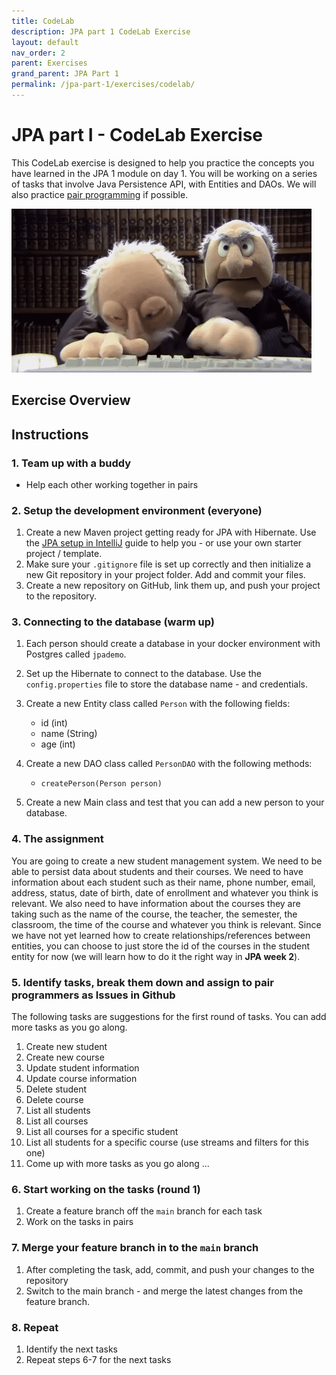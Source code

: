 ```yaml
---
title: CodeLab
description: JPA part 1 CodeLab Exercise
layout: default
nav_order: 2
parent: Exercises
grand_parent: JPA Part 1
permalink: /jpa-part-1/exercises/codelab/
---
```


# JPA part I - CodeLab Exercise

This CodeLab exercise is designed to help you practice the concepts you have learned in the JPA 1 module on day 1. You will be working on a series of tasks that involve Java Persistence API, with Entities and DAOs. We will also practice [pair programming](../../toolbox/sys/projectmanagement/pairprogramming.md) if possible.

![Pair programming](../../deepdive-1/exercises/images/pairprogramming.gif)

## Exercise Overview

## Instructions

### 1. Team up with a buddy

- Help each other working together in pairs

### 2. Setup the development environment (everyone)

1. Create a new Maven project getting ready for JPA with Hibernate. Use the [JPA setup in IntelliJ](../../toolbox/java/orm/jpa_setup.md) guide to help you - or use your own starter project / template.
2. Make sure your `.gitignore` file is set up correctly and then initialize a new Git repository in your project folder. Add and commit your files.
3. Create a new repository on GitHub, link them up, and push your project to the repository.

### 3. Connecting to the database (warm up)

1. Each person should create a database in your docker environment with Postgres called `jpademo`.
2. Set up the Hibernate to connect to the database. Use the `config.properties` file to store the database name - and credentials.
3. Create a new Entity class called `Person` with the following fields:
   - id (int)
   - name (String)
   - age (int)
4. Create a new DAO class called `PersonDAO` with the following methods:

   - `createPerson(Person person)`

5. Create a new Main class and test that you can add a new person to your database.

### 4. The assignment

You are going to create a new student management system. We need to be able to persist data about students and their courses.
We need to have information about each student such as their name, phone number, email, address, status, date of birth, date of enrollment and whatever you think is relevant. We also need to have information about the courses they are taking such as the name of the course, the teacher, the semester, the classroom, the time of the course and whatever you think is relevant.
Since we have not yet learned how to create relationships/references between entities, you can choose to just store the id of the courses in the student entity for now (we will learn how to do it the right way in **JPA week 2**).

### 5. Identify tasks, break them down and assign to pair programmers as Issues in Github

The following tasks are suggestions for the first round of tasks. You can add more tasks as you go along.

1. Create new student
2. Create new course
3. Update student information
4. Update course information
5. Delete student
6. Delete course
7. List all students
8. List all courses
9. List all courses for a specific student
10. List all students for a specific course (use streams and filters for this one)
11. Come up with more tasks as you go along ...

### 6. Start working on the tasks (round 1)

1. Create a feature branch off the `main` branch for each task
2. Work on the tasks in pairs

### 7. Merge your feature branch in to the `main` branch

1. After completing the task, add, commit, and push your changes to the repository
2. Switch to the main branch - and merge the latest changes from the feature branch.

### 8. Repeat

1. Identify the next tasks
2. Repeat steps 6-7 for the next tasks
